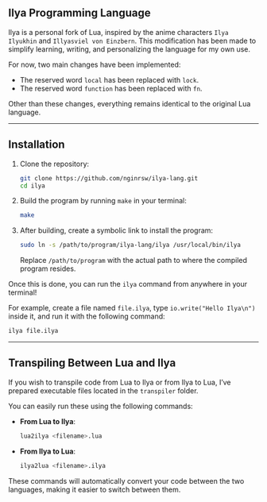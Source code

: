 ## Ilya Programming Language

Ilya is a personal fork of Lua, inspired by the anime characters `Ilya Ilyukhin` and `Illyasviel von Einzbern`. This modification has been made to simplify learning, writing, and personalizing the language for my own use.

For now, two main changes have been implemented:

- The reserved word `local` has been replaced with `lock`.
- The reserved word `function` has been replaced with `fn`.

Other than these changes, everything remains identical to the original Lua language.

---

## Installation

1. Clone the repository:
   ```bash
   git clone https://github.com/nginrsw/ilya-lang.git
   cd ilya
   ```

2. Build the program by running `make` in your terminal:
   ```bash
   make
   ```

3. After building, create a symbolic link to install the program:
   ```bash
   sudo ln -s /path/to/program/ilya-lang/ilya /usr/local/bin/ilya
   ```

   Replace `/path/to/program` with the actual path to where the compiled program resides.

Once this is done, you can run the `ilya` command from anywhere in your terminal!

For example, create a file named `file.ilya`, type `io.write("Hello Ilya\n")` inside it, and run it with the following command:
```bash
ilya file.ilya
```

---

## Transpiling Between Lua and Ilya

If you wish to transpile code from Lua to Ilya or from Ilya to Lua, I’ve prepared executable files located in the `transpiler` folder. 

You can easily run these using the following commands:

- **From Lua to Ilya**:  
  ```bash
  lua2ilya <filename>.lua
  ```

- **From Ilya to Lua**:  
  ```bash
  ilya2lua <filename>.ilya
  ```

These commands will automatically convert your code between the two languages, making it easier to switch between them.
